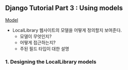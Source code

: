 ## Django Tutorial Part 3 : Using models
[Model](https://developer.mozilla.org/en-US/docs/Learn/Server-side/Django/Models)
* LocalLibrary 웹사이트의 모델을 어떻게 정의할지 보여준다.
  * 모델이 무엇인지?
  * 어떻게 접근하는지?
  * 주된 필드 타입이 대한 설명

### 1. Designing the LocalLibrary models
